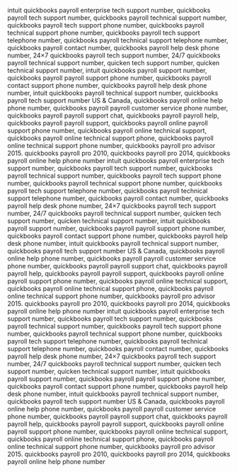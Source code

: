 intuit quickbooks payroll enterprise tech support number, quickbooks payroll tech support number, quickbooks payroll technical support number, quickbooks payroll tech support phone number, quickbooks payroll technical support phone number, quickbooks payroll tech support telephone number, quickbooks payroll technical support telephone number, quickbooks payroll contact number, quickbooks payroll help desk phone number, 24×7 quickbooks payroll tech support number, 24/7 quickbooks payroll technical support number, quicken tech support number, quicken technical support number, intuit quickbooks payroll support number, quickbooks payroll payroll support phone number, quickbooks payroll contact support phone number, quickbooks payroll help desk phone number, intuit quickbooks payroll technical support number, quickbooks payroll tech support number US & Canada, quickbooks payroll online help phone number, quickbooks payroll payroll customer service phone number, quickbooks payroll payroll support chat, quickbooks payroll payroll help, quickbooks payroll payroll support, quickbooks payroll online payroll support phone number, quickbooks payroll online technical support, quickbooks payroll online technical support phone, quickbooks payroll online technical support phone number, quickbooks payroll pro advisor 2015. quickbooks payroll pro 2010, quickbooks payroll pro 2014, quickbooks payroll online help phone number intuit quickbooks payroll enterprise tech support number, quickbooks payroll tech support number, quickbooks payroll technical support number, quickbooks payroll tech support phone number, quickbooks payroll technical support phone number, quickbooks payroll tech support telephone number, quickbooks payroll technical support telephone number, quickbooks payroll contact number, quickbooks payroll help desk phone number, 24×7 quickbooks payroll tech support number, 24/7 quickbooks payroll technical support number, quicken tech support number, quicken technical support number, intuit quickbooks payroll support number, quickbooks payroll payroll support phone number, quickbooks payroll contact support phone number, quickbooks payroll help desk phone number, intuit quickbooks payroll technical support number, quickbooks payroll tech support number US & Canada, quickbooks payroll online help phone number, quickbooks payroll payroll customer service phone number, quickbooks payroll payroll support chat, quickbooks payroll payroll help, quickbooks payroll payroll support, quickbooks payroll online payroll support phone number, quickbooks payroll online technical support, quickbooks payroll online technical support phone, quickbooks payroll online technical support phone number, quickbooks payroll pro advisor 2015. quickbooks payroll pro 2010, quickbooks payroll pro 2014, quickbooks payroll online help phone number intuit quickbooks payroll enterprise tech support number, quickbooks payroll tech support number, quickbooks payroll technical support number, quickbooks payroll tech support phone number, quickbooks payroll technical support phone number, quickbooks payroll tech support telephone number, quickbooks payroll technical support telephone number, quickbooks payroll contact number, quickbooks payroll help desk phone number, 24×7 quickbooks payroll tech support number, 24/7 quickbooks payroll technical support number, quicken tech support number, quicken technical support number, intuit quickbooks payroll support number, quickbooks payroll payroll support phone number, quickbooks payroll contact support phone number, quickbooks payroll help desk phone number, intuit quickbooks payroll technical support number, quickbooks payroll tech support number US & Canada, quickbooks payroll online help phone number, quickbooks payroll payroll customer service phone number, quickbooks payroll payroll support chat, quickbooks payroll payroll help, quickbooks payroll payroll support, quickbooks payroll online payroll support phone number, quickbooks payroll online technical support, quickbooks payroll online technical support phone, quickbooks payroll online technical support phone number, quickbooks payroll pro advisor 2015. quickbooks payroll pro 2010, quickbooks payroll pro 2014, quickbooks payroll online help phone number